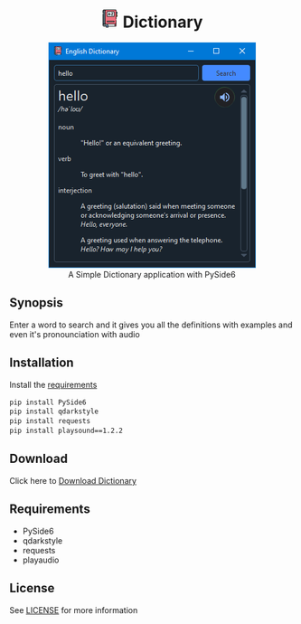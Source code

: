 
<h1 align='center'> <img width=32 src='icon.png'> Dictionary</h1>
<p align='center'>
    <img src='../../_img/dictionary.PNG'><br>
    A Simple Dictionary application with PySide6
</p>

## Synopsis

Enter a word to search and it gives you all the definitions with examples and even it's pronounciation with audio

## Installation

Install the [requirements](#requirements)
```bash
pip install PySide6
pip install qdarkstyle
pip install requests
pip install playsound==1.2.2
```

## Download

Click here to [Download Dictionary](https://downgit.github.io/#/home?url=https://github.com/besnoi/pyapps/tree/main/src/Dictionary)

## Requirements
- PySide6
- qdarkstyle
- requests
- playaudio

## License

See [LICENSE](https://github.com/besnoi/pyApps/blob/main/LICENSE) for more information
